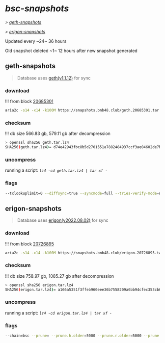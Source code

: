 # *bsc-snapshots*


*\> [geth-snapshots](#geth-snapshots)*

*\> [erigon-snapshots](#erigon-snapshots)*

Updated every ~24~ 36 hours

Old snapshot deleted ~1~ 12 hours after new snapshot generated

## geth-snapshots


> Database uses [geth(v1.1.12)](https://github.com/bnb-chain/bsc/releases/tag/v1.1.12) for sync


### download

<!-- begin_geth -->

!!! from block [20685301](https://bscscan.com/block/20685301)
```bash
aria2c -s14 -x14 -k100M https://snapshots.bnb48.club/geth.20685301.tar.lz4 -o geth.tar.lz4
```


### checksum


!!! db size 566.83 gb, 579.11 gb after decompression
```bash
> openssl sha256 geth.tar.lz4
SHA256(geth.tar.lz4)= d74e42943fbc8b5d2701551a7882484937ccf3ae04602de7b8f4286165d02f1e
```

<!-- end_geth -->

### uncompress


running a script: _`lz4 -cd geth.tar.lz4 | tar xf -`_


### flags


```bash
--txlookuplimit=0 --diffsync=true --syncmode=full --tries-verify-mode=none --pruneancient=true --diffblock=5000
```


## erigon-snapshots


> Database uses [erigon(v2022.08.02)](https://github.com/ledgerwatch/erigon/releases/tag/v2022.08.02) for sync


### download

<!-- begin_erigon -->

!!! from block [20726895](https://bscscan.com/block/20726895)
```bash
aria2c -s14 -x14 -k100M https://snapshots.bnb48.club/erigon.20726895.tar.lz4 -o erigon.tar.lz4
```


### checksum


!!! db size 758.97 gb, 1085.27 gb after decompression
```bash
> openssl sha256 erigon.tar.lz4
SHA256(erigon.tar.lz4)= a166a5351f3ffeb960eee36b7558209a6bb94cfec353cb0e4b8feaf3cb244729
```

<!-- end_erigon -->

### uncompress


running a script: _`lz4 -cd erigon.tar.lz4 | tar xf -`_


### flags


```bash
--chain=bsc --prune= --prune.h.older=5000 --prune.r.older=5000 --prune.t.older=5000 --prune.c.older=5000 --db.pagesize=16k
```
